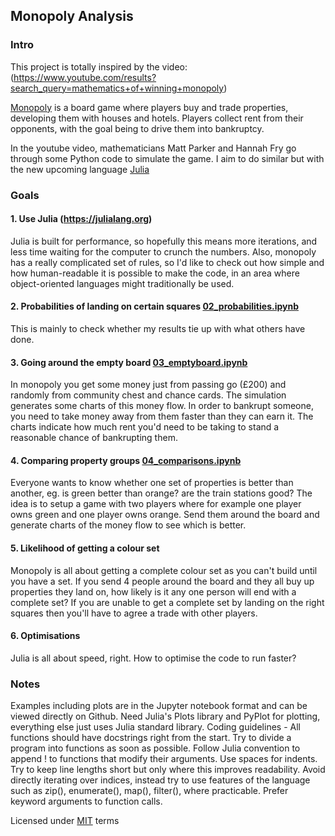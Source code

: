 ## Monopoly Analysis
### Intro
This project is totally inspired by the video:
(https://www.youtube.com/results?search_query=mathematics+of+winning+monopoly)

[Monopoly](https://en.wikipedia.org/wiki/Monopoly_(game)) is a board game where players buy and trade properties, developing them with houses and hotels. Players collect rent from their opponents, with the goal being to drive them into bankruptcy.

In the youtube video, mathematicians Matt Parker and Hannah Fry go through some Python code to simulate the game. I aim to do similar but with the new upcoming language [Julia](https://julialang.org)

### Goals
#### 1. Use Julia (https://julialang.org)
Julia is built for performance, so hopefully this means more iterations, and less time waiting for the computer to crunch the numbers. Also, monopoly has a really complicated set of rules, so I'd like to check out how simple and how human-readable it is possible to make the code, in an area where object-oriented languages might traditionally be used.

#### 2. Probabilities of landing on certain squares [02_probabilities.ipynb](02_probabilities.ipynb)
This is mainly to check whether my results tie up with what others have done.

#### 3. Going around the empty board [03_emptyboard.ipynb](03_emptyboard.ipynb)
In monopoly you get some money just from passing go (£200) and randomly from community chest and chance cards. The simulation generates some charts of this money flow. In order to bankrupt someone, you need to take money away from them faster than they can earn it. The charts indicate how much rent you'd need to be taking to stand a reasonable chance of bankrupting them.

#### 4. Comparing property groups [04_comparisons.ipynb](04_comparisons.ipynb)
Everyone wants to know whether one set of properties is better than another, eg. is green better than orange? are the train stations good? The idea is to setup a game with two players where for example one player owns green and one player owns orange. Send them around the board and generate charts of the money flow to see which is better.

#### 5. Likelihood of getting a colour set
Monopoly is all about getting a complete colour set as you can't build until you have a set. If you send 4 people around the board and they all buy up properties they land on, how likely is it any one person will end with a complete set? If you are unable to get a complete set by landing on the right squares then you'll have to agree a trade with other players.

#### 6. Optimisations
Julia is all about speed, right. How to optimise the code to run faster?

### Notes
Examples including plots are in the Jupyter notebook format and can be viewed directly on Github.
Need Julia's Plots library and PyPlot for plotting, everything else just uses Julia standard library.
Coding guidelines - All functions should have docstrings right from the start. Try to divide a program into functions as soon as possible. Follow Julia convention to append ! to functions that modify their arguments. Use spaces for indents. Try to keep line lengths short but only where this improves readability. Avoid directly iterating over indices, instead try to use features of the language such as zip(), enumerate(), map(), filter(), where practicable. Prefer keyword arguments to function calls.

Licensed under [MIT](LICENSE) terms
